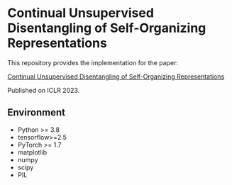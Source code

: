 # Continual Unsupervised Disentangling of Self-Organizing Representations

This repository provides the implementation for the paper:

[Continual Unsupervised Disentangling of Self-Organizing Representations](https://openreview.net/forum?id=ih0uFRFhaZZ)

Published on ICLR 2023.


## Environment

* Python >= 3.8
* tensorflow>=2.5
* PyTorch >= 1.7
* matplotlib
* numpy
* scipy
* PIL

